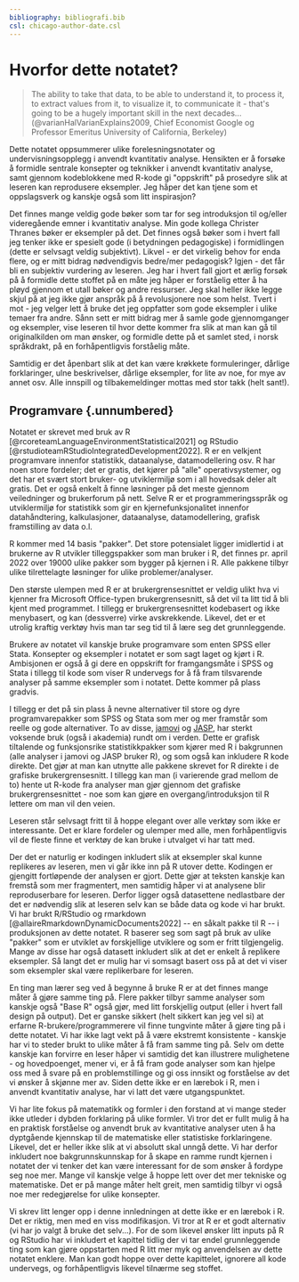 ```yaml
---
bibliography: bibliografi.bib  
csl: chicago-author-date.csl
---
```


# Hvorfor dette notatet?

> The ability to take that data, to be able to understand it, to process it, to extract values from it, to visualize it, to communicate it - that's going to be a hugely important skill in the next decades... (@varianHalVarianExplains2009, Chief Economist Google og Professor Emeritus University of California, Berkeley)


Dette notatet oppsummerer ulike forelesningsnotater og undervisningsopplegg i anvendt kvantitativ analyse. Hensikten er å forsøke å formidle sentrale konsepter og teknikker i anvendt kvantitativ analyse, samt gjennom kodeblokkene med R-kode gi "oppskrift" på prosedyre slik at leseren kan reprodusere eksempler. Jeg håper det kan tjene som et oppslagsverk og kanskje også som litt inspirasjon?

Det finnes mange veldig gode bøker som tar for seg introduksjon til og/eller videregående emner i kvantitativ analyse. Min gode kollega Christer Thranes bøker er eksempler på det. Det finnes også bøker som i hvert fall jeg tenker ikke er spesielt gode (i betydningen pedagogiske) i formidlingen (dette er selvsagt veldig subjektivt). Likvel - er det virkelig behov for enda flere, og er mitt bidrag nødvendigvis bedre/mer pedagogisk? Igjen - det får bli en subjektiv vurdering av leseren. Jeg har i hvert fall gjort et ærlig forsøk på å formidle dette stoffet på en måte jeg håper er forståelig etter å ha pløyd gjennom et utall bøker og andre ressurser. Jeg skal heller ikke legge skjul på at jeg ikke gjør anspråk på å revolusjonere noe som helst. Tvert i mot - jeg velger lett å bruke det jeg oppfatter som gode eksempler i ulike temaer fra andre. Sånn sett er mitt bidrag mer å samle gode gjennomganger og eksempler, vise leseren til hvor dette kommer fra slik at man kan gå til originalkilden om man ønsker, og formidle dette på et samlet sted, i norsk språkdrakt, på en forhåpentligvis forståelig måte. 

Samtidig er det åpenbart slik at det kan være krøkkete formuleringer, dårlige forklaringer, ulne beskrivelser, dårlige eksempler, for lite av noe, for mye av annet osv. Alle innspill og tilbakemeldinger mottas med stor takk (helt sant!). 


## Programvare {.unnumbered}

Notatet er skrevet med bruk av R [@rcoreteamLanguageEnvironmentStatistical2021] og RStudio [@rstudioteamRStudioIntegratedDevelopment2022]. R er en velkjent programvare innenfor statistikk, dataanalyse, datamodellering osv. R har noen store fordeler; det er gratis, det kjører på "alle" operativsystemer, og det har et svært stort bruker- og utviklermiljø som i all hovedsak deler alt gratis. Det er også enkelt å finne løsninger på det meste gjennom veiledninger og brukerforum på nett. Selve R er et programmeringsspråk og utviklermiljø for statistikk som gir en kjernefunksjonalitet innenfor datahåndtering, kalkulasjoner, dataanalyse, datamodellering, grafisk framstilling av data o.l. 

R kommer med 14 basis "pakker". Det store potensialet ligger imidlertid i at brukerne av R utvikler tilleggspakker som man bruker i R, det finnes pr. april 2022 over 19000 ulike pakker som bygger på kjernen i R. Alle pakkene tilbyr ulike tilrettelagte løsninger for ulike problemer/analyser. 

Den største ulempen med R er at brukergrensesnittet er veldig ulikt hva vi kjenner fra Microsoft Office-typen brukergrensesnitt, så det vil ta litt tid å bli kjent med programmet. I tillegg er brukergrensesnittet kodebasert og ikke menybasert, og kan (dessverre) virke avskrekkende. Likevel, det er et utrolig kraftig verktøy hvis man tar seg tid til å lære seg det grunnleggende.

Brukere av notatet vil kanskje bruke programvare som enten SPSS eller Stata. Konsepter og eksempler i notatet er som sagt laget og kjørt i R. Ambisjonen er også å gi dere en oppskrift for framgangsmåte i SPSS og Stata i tillegg til kode som viser R undervegs for å få fram tilsvarende analyser på samme eksempler som i notatet. Dette kommer på plass gradvis.  

I tillegg er det på sin plass å nevne alternativer til store og dyre programvarepakker som SPSS og Stata som mer og mer framstår som reelle og gode alternativer. To av disse, [jamovi](https://www.jamovi.org/) og [JASP](https://jasp-stats.org/), har sterkt voksende bruk (også i akademia) rundt om i verden. Dette er grafisk tiltalende og funksjonsrike statistikkpakker som kjører med R i bakgrunnen (alle analyser i jamovi og JASP bruker R), og som også kan inkludere R kode direkte. Det gjør at man kan utnytte alle pakkene skrevet for R direkte i de grafiske brukergrensesnitt. I tillegg kan man (i varierende grad mellom de to) hente ut R-kode fra analyser man gjør gjennom det grafiske brukergrensesnittet - noe som kan gjøre en overgang/introduksjon til R lettere om man vil den veien. 

Leseren står selvsagt fritt til å hoppe elegant over alle verktøy som ikke er interessante. Det er klare fordeler og ulemper med alle, men forhåpentligvis vil de fleste finne et verktøy de kan bruke i utvalget vi har tatt med.

Der det er naturlig er kodingen inkludert slik at eksempler skal kunne replikeres av leseren, men vi går ikke inn på R utover dette. Kodingen er gjengitt fortløpende der analysen er gjort. Dette gjør at teksten kanskje kan fremstå som mer fragmentert, men samtidig håper vi at analysene blir reproduserbare for leseren. Derfor ligger også datasettene nedlastbare der det er nødvendig slik at leseren selv kan se både data og kode vi har brukt. Vi har brukt R/RStudio og rmarkdown [@allaireRmarkdownDynamicDocuments2022] -- en såkalt pakke til R -- i produksjonen av dette notatet. R baserer seg som sagt på bruk av ulike "pakker" som er utviklet av forskjellige utviklere og som er fritt tilgjengelig. Mange av disse har også datasett inkludert slik at det er enkelt å replikere eksempler. Så langt det er mulig har vi somsagt basert oss på at det vi viser som eksempler skal være replikerbare for leseren. 

En ting man lærer seg ved å begynne å bruke R er at det finnes mange måter å gjøre samme ting på. Flere pakker tilbyr samme analyser som kanskje også "Base R" også gjør, med litt forskjellig output (eller i hvert fall design på output). Det er ganske sikkert (helt sikkert kan jeg vel si) at erfarne R-brukere/programmerere vil finne tungvinte måter å gjøre ting på i dette notatet. Vi har ikke lagt vekt på å være ekstremt konsistente - kanskje har vi to steder brukt to ulike måter å få fram samme ting på. Selv om dette kanskje kan forvirre en leser håper vi samtidig det kan illustrere mulighetene - og hovedpoenget, mener vi, er å få fram gode analyser som kan hjelpe oss med å svare på en problemstillinge og gi oss innsikt og forståelse av det vi ønsker å skjønne mer av. Siden dette ikke er en lærebok i R, men i anvendt kvantitativ analyse, har vi latt det være utgangspunktet. 

Vi har lite fokus på matematikk og formler i den forstand at vi mange steder ikke utleder i dybden forklaring på ulike formler. Vi tror det er fullt mulig å ha en praktisk forståelse og anvendt bruk av kvantitative analyser uten å ha dyptgående kjennskap til de matematiske eller statistiske forklaringene. Likevel, det er heller ikke slik at vi absolutt skal unngå dette. Vi har derfor inkludert noe bakgrunnskunnskap for å skape en ramme rundt kjernen i notatet der vi tenker det kan være interessant for de som ønsker å fordype seg noe mer. Mange vil kanskje velge å hoppe lett over det mer tekniske og matematiske. Det er på mange måter helt greit, men samtidig tilbyr vi også noe mer redegjørelse for ulike konsepter. 

Vi skrev litt lenger opp i denne innledningen at dette ikke er en lærebok i R. Det er riktig, men med en viss modifikasjon. Vi tror at R er et godt alternativ (vi har jo valgt å bruke det selv...). For de som likevel ønsker litt inputs på R og RStudio har vi inkludert et kapittel tidlig der vi tar endel grunnleggende ting som kan gjøre oppstarten med R litt mer myk og anvendelsen av dette notatet enklere. Man kan godt hoppe over dette kapittelet, ignorere all kode undervegs, og forhåpentligvis likevel tilnærme seg stoffet. 
